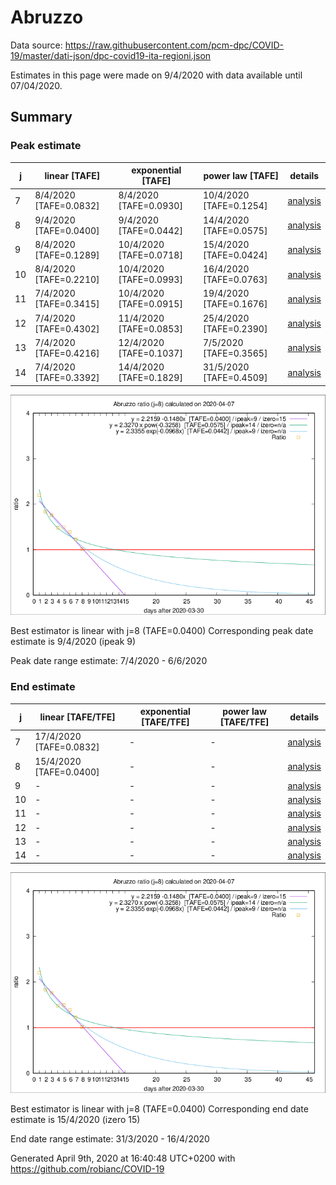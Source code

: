 # Abruzzo


Data source: https://raw.githubusercontent.com/pcm-dpc/COVID-19/master/dati-json/dpc-covid19-ita-regioni.json

Estimates in this page were made on 9/4/2020 with data available until 07/04/2020.


## Summary 

### Peak estimate 
|j|linear [TAFE]|exponential [TAFE]|power law [TAFE]|details|
|---|----|-----------|---------|-------|
|7|8/4/2020 [TAFE=0.0832]|8/4/2020 [TAFE=0.0930]|10/4/2020 [TAFE=0.1254]|[analysis](COVID-19_abruzzo_j7_2020-04-07.md)|
|8|9/4/2020 [TAFE=0.0400]|9/4/2020 [TAFE=0.0442]|14/4/2020 [TAFE=0.0575]|[analysis](COVID-19_abruzzo_j8_2020-04-07.md)|
|9|8/4/2020 [TAFE=0.1289]|10/4/2020 [TAFE=0.0718]|15/4/2020 [TAFE=0.0424]|[analysis](COVID-19_abruzzo_j9_2020-04-07.md)|
|10|8/4/2020 [TAFE=0.2210]|10/4/2020 [TAFE=0.0993]|16/4/2020 [TAFE=0.0763]|[analysis](COVID-19_abruzzo_j10_2020-04-07.md)|
|11|7/4/2020 [TAFE=0.3415]|10/4/2020 [TAFE=0.0915]|19/4/2020 [TAFE=0.1676]|[analysis](COVID-19_abruzzo_j11_2020-04-07.md)|
|12|7/4/2020 [TAFE=0.4302]|11/4/2020 [TAFE=0.0853]|25/4/2020 [TAFE=0.2390]|[analysis](COVID-19_abruzzo_j12_2020-04-07.md)|
|13|7/4/2020 [TAFE=0.4216]|12/4/2020 [TAFE=0.1037]|7/5/2020 [TAFE=0.3565]|[analysis](COVID-19_abruzzo_j13_2020-04-07.md)|
|14|7/4/2020 [TAFE=0.3392]|14/4/2020 [TAFE=0.1829]|31/5/2020 [TAFE=0.4509]|[analysis](COVID-19_abruzzo_j14_2020-04-07.md)|

![best peak estimate](COVID-19_abruzzo_j8_2020-04-07.png)

Best estimator is linear with j=8 (TAFE=0.0400)
Corresponding peak date estimate is 9/4/2020 (ipeak 9)


Peak date range estimate: 7/4/2020 - 6/6/2020

### End estimate 
|j|linear [TAFE/TFE]|exponential [TAFE/TFE]|power law [TAFE/TFE]|details|
|---|----|-----------|---------|-------|
|7|17/4/2020 [TAFE=0.0832]|-|-|[analysis](COVID-19_abruzzo_j7_2020-04-07.md)|
|8|15/4/2020 [TAFE=0.0400]|-|-|[analysis](COVID-19_abruzzo_j8_2020-04-07.md)|
|9|-|-|-|[analysis](COVID-19_abruzzo_j9_2020-04-07.md)|
|10|-|-|-|[analysis](COVID-19_abruzzo_j10_2020-04-07.md)|
|11|-|-|-|[analysis](COVID-19_abruzzo_j11_2020-04-07.md)|
|12|-|-|-|[analysis](COVID-19_abruzzo_j12_2020-04-07.md)|
|13|-|-|-|[analysis](COVID-19_abruzzo_j13_2020-04-07.md)|
|14|-|-|-|[analysis](COVID-19_abruzzo_j14_2020-04-07.md)|

![best zero estimate](COVID-19_abruzzo_j8_2020-04-07.png)

Best estimator is linear with j=8 (TAFE=0.0400)
Corresponding end date estimate is 15/4/2020 (izero 15)


End date range estimate: 31/3/2020 - 16/4/2020

Generated April 9th, 2020 at 16:40:48 UTC+0200 with https://github.com/robianc/COVID-19
